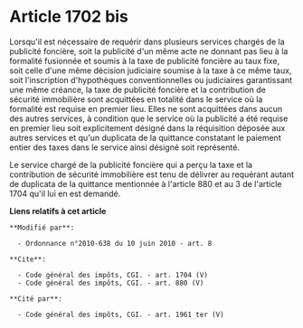 # Article 1702 bis

Lorsqu'il est nécessaire de requérir dans plusieurs services chargés de la publicité foncière, soit la publicité d'un même
acte ne donnant pas lieu à la formalité fusionnée et soumis à la taxe de publicité foncière au taux fixe, soit celle d'une
même décision judiciaire soumise à la taxe à ce même taux, soit l'inscription d'hypothèques conventionnelles ou judiciaires
garantissant une même créance, la taxe de publicité foncière et la contribution de sécurité immobilière sont acquittées en
totalité dans le service où la formalité est requise en premier lieu. Elles ne sont acquittées dans aucun des autres
services, à condition que le service où la publicité a été requise en premier lieu soit explicitement désigné dans la
réquisition déposée aux autres services et qu'un duplicata de la quittance constatant le paiement entier des taxes dans le
service ainsi désigné soit représenté. 

Le service chargé de la publicité foncière qui a perçu la taxe et la contribution de sécurité immobilière est tenu de
délivrer au requérant autant de duplicata de la quittance mentionnée à l'article 880 et au 3 de l'article 1704 qu'il lui en
est demandé.

**Liens relatifs à cet article**

	**Modifié par**:

	  - Ordonnance n°2010-638 du 10 juin 2010 - art. 8

	**Cite**:

	  - Code général des impôts, CGI. - art. 1704 (V)
	  - Code général des impôts, CGI. - art. 880 (V)

	**Cité par**:

	  - Code général des impôts, CGI. - art. 1961 ter (V)
